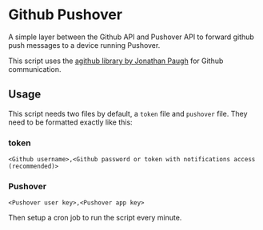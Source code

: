# Github Pushover
A simple layer between the Github API and Pushover API to forward github push messages to a device running Pushover.

This script uses the [agithub library by Jonathan Paugh](https://github.com/jpaugh/agithub) for Github communication.

## Usage
This script needs two files by default, a `token` file and `pushover` file. They need to be formatted exactly like this:

### token
```
<Github username>,<Github password or token with notifications access (recommended)>
```

### Pushover
```
<Pushover user key>,<Pushover app key>
```

Then setup a cron job to run the script every minute.
